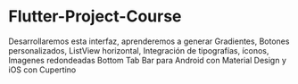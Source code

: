 # Flutter-Project-Course
Desarrollaremos esta interfaz, aprenderemos a generar Gradientes, Botones personalizados, ListView horizontal, Integración de tipografías, íconos, Imagenes redondeadas Bottom Tab Bar para Android con Material Design y iOS con Cupertino
